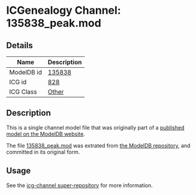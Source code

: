 # ICGenealogy Channel: 135838\_peak.mod

## Details

Name | Description
---- | -----------
ModelDB id | [135838](http://senselab.med.yale.edu/ModelDB/ShowModel.cshtml?model=135838)
ICG id | [828](http://icg.neurotheory.ox.ac.uk/channels/other/828)
ICG Class | [Other](http://icg.neurotheory.ox.ac.uk/channels/other)

## Description

This is a single channel model file that was originally part of a [published model on the ModelDB website](http://senselab.med.yale.edu/mModelDB/ShowModel.cshtml?model=135838).

The file [135838\_peak.mod](135838_peak.mod) was extrated from [the ModelDB repository](http://senselab.med.yale.edu/ModelDB/ShowModel.cshtml?model=135838), and committed in its original form.

## Usage

See the [icg-channel super-repository](https://github.com/icgenealogy/icg-channels) for more information.